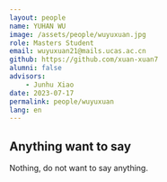 ```yaml
---
layout: people
name: YUHAN WU
image: /assets/people/wuyuxuan.jpg
role: Masters Student
email: wuyuxuan21@mails.ucas.ac.cn
github: https://github.com/xuan-xuan7
alumni: false
advisors:
    - Junhu Xiao
date: 2023-07-17
permalink: people/wuyuxuan
lang: en
---
```


## Anything want to say

Nothing, do not want to say anything.
